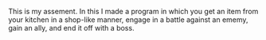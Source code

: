 
 This is my assement. In this I made a program in which you get an item from your kitchen in a shop-like manner, engage in a battle against an ememy, gain an ally, and end it off with a boss.
